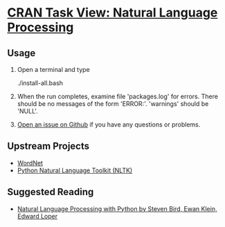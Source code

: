 # [CRAN Task View: Natural Language Processing](http://cran.r-project.org/web/views/NaturalLanguageProcessing.html)

## Usage

1. Open a terminal and type

	./install-all.bash
1. When the run completes, examine file 'packages.log' for errors. There should be no messages of the form 'ERROR:'. 'warnings' should be 'NULL'.
1. [Open an issue on Github](https://github.com/znmeb/Computational-Journalism-Publishers-Workbench/issues/new) if you have any questions or problems.

## Upstream Projects
* [WordNet](http://wordnet.princeton.edu/)
* [Python Natural Language Toolkit (NLTK)](http://nltk.org/)

## Suggested Reading
* [Natural Language Processing with Python by Steven Bird, Ewan Klein, Edward Loper](http://j.mp/Xhc0cs)
